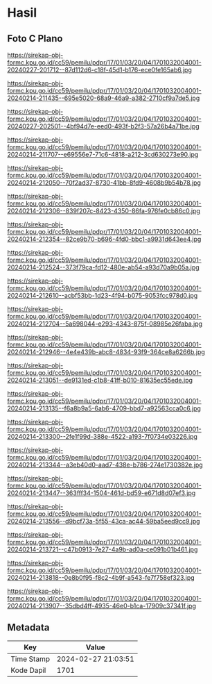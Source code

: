 # Hasil

## Foto C Plano

https://sirekap-obj-formc.kpu.go.id/cc59/pemilu/pdpr/17/01/03/20/04/1701032004001-20240227-201712--87d112d6-c18f-45d1-b176-ece0fe165ab6.jpg

https://sirekap-obj-formc.kpu.go.id/cc59/pemilu/pdpr/17/01/03/20/04/1701032004001-20240214-211435--695e5020-68a9-46a9-a382-2710cf9a7de5.jpg

https://sirekap-obj-formc.kpu.go.id/cc59/pemilu/pdpr/17/01/03/20/04/1701032004001-20240227-202501--4bf94d7e-eed0-493f-b2f3-57a26b4a71be.jpg

https://sirekap-obj-formc.kpu.go.id/cc59/pemilu/pdpr/17/01/03/20/04/1701032004001-20240214-211707--e69556e7-71c6-4818-a212-3cd630273e90.jpg

https://sirekap-obj-formc.kpu.go.id/cc59/pemilu/pdpr/17/01/03/20/04/1701032004001-20240214-212050--70f2ad37-8730-41bb-8fd9-4608b9b54b78.jpg

https://sirekap-obj-formc.kpu.go.id/cc59/pemilu/pdpr/17/01/03/20/04/1701032004001-20240214-212306--839f207c-8423-4350-86fa-976fe0cb86c0.jpg

https://sirekap-obj-formc.kpu.go.id/cc59/pemilu/pdpr/17/01/03/20/04/1701032004001-20240214-212354--82ce9b70-b696-4fd0-bbc1-a9931d643ee4.jpg

https://sirekap-obj-formc.kpu.go.id/cc59/pemilu/pdpr/17/01/03/20/04/1701032004001-20240214-212524--373f79ca-fd12-480e-ab54-a93d70a9b05a.jpg

https://sirekap-obj-formc.kpu.go.id/cc59/pemilu/pdpr/17/01/03/20/04/1701032004001-20240214-212610--acbf53bb-1d23-4f94-b075-9053fcc978d0.jpg

https://sirekap-obj-formc.kpu.go.id/cc59/pemilu/pdpr/17/01/03/20/04/1701032004001-20240214-212704--5a698044-e293-4343-875f-08985e26faba.jpg

https://sirekap-obj-formc.kpu.go.id/cc59/pemilu/pdpr/17/01/03/20/04/1701032004001-20240214-212946--4e4e439b-abc8-4834-93f9-364ce8a6266b.jpg

https://sirekap-obj-formc.kpu.go.id/cc59/pemilu/pdpr/17/01/03/20/04/1701032004001-20240214-213051--de9131ed-c1b8-41ff-b010-81635ec55ede.jpg

https://sirekap-obj-formc.kpu.go.id/cc59/pemilu/pdpr/17/01/03/20/04/1701032004001-20240214-213135--f6a8b9a5-6ab6-4709-bbd7-a92563cca0c6.jpg

https://sirekap-obj-formc.kpu.go.id/cc59/pemilu/pdpr/17/01/03/20/04/1701032004001-20240214-213300--2fe1f99d-388e-4522-a193-7f0734e03226.jpg

https://sirekap-obj-formc.kpu.go.id/cc59/pemilu/pdpr/17/01/03/20/04/1701032004001-20240214-213344--a3eb40d0-aad7-438e-b786-274e1730382e.jpg

https://sirekap-obj-formc.kpu.go.id/cc59/pemilu/pdpr/17/01/03/20/04/1701032004001-20240214-213447--363fff34-1504-461d-bd59-e671d8d07ef3.jpg

https://sirekap-obj-formc.kpu.go.id/cc59/pemilu/pdpr/17/01/03/20/04/1701032004001-20240214-213556--d9bcf73a-5f55-43ca-ac44-59ba5eed9cc9.jpg

https://sirekap-obj-formc.kpu.go.id/cc59/pemilu/pdpr/17/01/03/20/04/1701032004001-20240214-213721--c47b0913-7e27-4a9b-ad0a-ce091b01b461.jpg

https://sirekap-obj-formc.kpu.go.id/cc59/pemilu/pdpr/17/01/03/20/04/1701032004001-20240214-213818--0e8b0f95-f8c2-4b9f-a543-fe7f758ef323.jpg

https://sirekap-obj-formc.kpu.go.id/cc59/pemilu/pdpr/17/01/03/20/04/1701032004001-20240214-213907--35dbd4ff-4935-46e0-b1ca-17909c37341f.jpg


## Metadata

| Key        | Value               |
| ---------- | ------------------- |
| Time Stamp | 2024-02-27 21:03:51 |
| Kode Dapil | 1701                |



